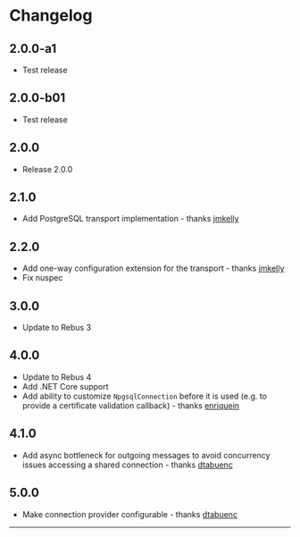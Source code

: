# Changelog

## 2.0.0-a1

* Test release

## 2.0.0-b01

* Test release

## 2.0.0

* Release 2.0.0

## 2.1.0

* Add PostgreSQL transport implementation - thanks [jmkelly]

## 2.2.0

* Add one-way configuration extension for the transport - thanks [jmkelly]
* Fix nuspec

## 3.0.0

* Update to Rebus 3

## 4.0.0

* Update to Rebus 4
* Add .NET Core support
* Add ability to customize `NpgsqlConnection` before it is used (e.g. to provide a certificate validation callback) - thanks [enriquein]

## 4.1.0

* Add async bottleneck for outgoing messages to avoid concurrency issues accessing a shared connection - thanks [dtabuenc]

## 5.0.0

* Make connection provider configurable - thanks [dtabuenc]

---

[dtabuenc]: https://github.com/dtabuenc
[enriquein]: https://github.com/enriquein
[jmkelly]: https://github.com/jmkelly
